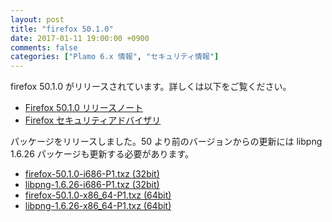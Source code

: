 ```yaml
---
layout: post
title: "firefox 50.1.0"
date: 2017-01-11 19:00:00 +0900
comments: false
categories: ["Plamo 6.x 情報", "セキュリティ情報"]
---
```

firefox 50.1.0 がリリースされています。詳しくは以下をご覧ください。

* [Firefox 50.1.0 リリースノート](http://www.mozilla.jp/firefox/50.1.0/releasenotes/)
* [Firefox セキュリティアドバイザリ](http://www.mozilla-japan.org/security/known-vulnerabilities/firefox.html)

パッケージをリリースしました。50 より前のバージョンからの更新には libpng 1.6.26 パッケージも更新する必要があります。

* [firefox-50.1.0-i686-P1.txz (32bit)](ftp://plamo.linet.gr.jp/pub/Plamo-6.x/x86/plamo/04_xapps/firefox-50.1.0-i686-P1.txz)
* [libpng-1.6.26-i686-P1.txz (32bit)](ftp://plamo.linet.gr.jp/pub/Plamo-6.x/x86/plamo/02_x11/libpng-1.6.26-i686-P1.txz)
* [firefox-50.1.0-x86_64-P1.txz (64bit)](ftp://plamo.linet.gr.jp/pub/Plamo-6.x/x86_64/plamo/04_xapps/firefox-50.1.0-x86_64-P1.txz)
* [libpng-1.6.26-x86_64-P1.txz (64bit)](ftp://plamo.linet.gr.jp/pub/Plamo-6.x/x86_64/plamo/02_x11/libpng-1.6.26-x86_64-P1.txz)
